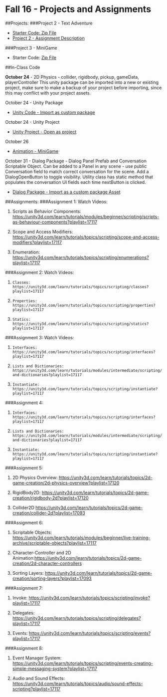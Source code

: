 # Fall 16 - Projects and Assignments

##Projects: 
###Project 2 - Text Adventure
* [Starter Code: Zip File](https://utdallas.box.com/v/Project2-starterCodeF16)
* [Project 2 - Assignment Description](https://utdallas.box.com/v/Assignment2-description)

###Project 3 - MiniGame
* Starter Code: [Zip File](https://utdallas.box.com/v/project3-StarterCode-F16)

##In-Class Code 

**October 24** - 2D Physics - collider, rigidbody, pickup, gameData, playerController
This unity package can be imported into a new or existing project, make sure to make a backup of your project before importing, since this may conflict with your project assets.

October 24 - Unity Package
  * [Unity Code - Import as custom package](https://utdallas.box.com/v/Oct24Code)
      
October 24 - Unity Project   
   * [Unity Project - Open as project](https://utdallas.box.com/v/Oct24-UnityProject)

October 26
  * [Animation - MiniGame](https://utdallas.box.com/s/yjedpwswflpo35apqpl7yj11eggxl1br)
   
October 31 - Dialog Package  - Dialog Panel Prefab and Conversation Scriptable Object.  Can be added to a Panel in any scene - use public Conversation field to match correct conversation for the scene.  Add a DialogOpenButton to toggle visibility.  Utility class has static method that populates the conversation UI fields each time nextButton is clicked.
  * [Dialog Package - Import as a custom package Asset](https://utdallas.box.com/v/dialogPackage)


##Assignments:
###Assignment 1: 
Watch Videos:
1.  Scripts as Behavior Components: https://unity3d.com/learn/tutorials/modules/beginner/scripting/scripts-as-behaviour-components?playlist=17117

2.  Scope and Access Modifiers: https://unity3d.com/learn/tutorials/topics/scripting/scope-and-access-modifiers?playlist=17117         

3. Enumeration: https://unity3d.com/learn/tutorials/topics/scripting/enumerations?playlist=17117

###Assignment 2: 
Watch Videos: 

1.     Classes: https://unity3d.com/learn/tutorials/topics/scripting/classes?playlist=17117

2.     Properties: https://unity3d.com/learn/tutorials/topics/scripting/properties?playlist=17117

3.     Statics: https://unity3d.com/learn/tutorials/topics/scripting/statics?playlist=17117

###Assignment 3: 
Watch Videos:
1.     Interfaces: https://unity3d.com/learn/tutorials/topics/scripting/interfaces?playlist=17117

2.     Lists and Dictionaries: https://unity3d.com/learn/tutorials/modules/intermediate/scripting/lists-and-dictionaries?playlist=17117

3.     Instantiate: https://unity3d.com/learn/tutorials/topics/scripting/instantiate?playlist=17117

###Assignment 4:
 1.     Interfaces: https://unity3d.com/learn/tutorials/topics/scripting/interfaces?playlist=17117

 2.     Lists and Dictionaries: https://unity3d.com/learn/tutorials/modules/intermediate/scripting/lists-and-dictionaries?playlist=17117

 3.     Instantiate: https://unity3d.com/learn/tutorials/topics/scripting/instantiate?playlist=17117

###Assignment 5:

1. 2D Physics Overview:   https://unity3d.com/learn/tutorials/topics/2d-game-creation/2d-physics-overview?playlist=17120

2. RigidBody2D:   https://unity3d.com/learn/tutorials/topics/2d-game-creation/rigidbody-2d?playlist=17120

3. Collider2D   https://unity3d.com/learn/tutorials/topics/2d-game-creation/collider-2d?playlist=17093

###Assignment 6:
1. Scriptable Objects: https://unity3d.com/learn/tutorials/modules/beginner/live-training-archive/scriptable-objects?playlist=17117

2.  Character-Controller and 2D Animation:https://unity3d.com/learn/tutorials/topics/2d-game-creation/2d-character-controllers

3. Sorting Layers: https://unity3d.com/learn/tutorials/topics/2d-game-creation/sorting-layers?playlist=17093

###Assignment 7:
1.  Invoke:  https://unity3d.com/learn/tutorials/topics/scripting/invoke?playlist=17117

2.  Delegates: https://unity3d.com/learn/tutorials/topics/scripting/delegates?playlist=17117

3.  Events: https://unity3d.com/learn/tutorials/topics/scripting/events?playlist=17117


###Assignment 8:

1.  Event Manager System: https://unity3d.com/learn/tutorials/topics/scripting/events-creating-simple-messaging-system?playlist=17117

2. Audio and Sound Effects: https://unity3d.com/learn/tutorials/topics/audio/sound-effects-scripting?playlist=17117
 
